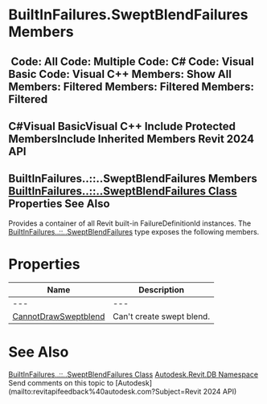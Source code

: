 # BuiltInFailures.SweptBlendFailures Members

﻿
 Code: All Code: Multiple Code: C# Code: Visual Basic Code: Visual C++  Members: Show All Members: Filtered Members: Filtered Members: Filtered   
---  
C#Visual BasicVisual C++
Include Protected MembersInclude Inherited Members
Revit 2024 API  
---  
BuiltInFailures..::..SweptBlendFailures Members  
[BuiltInFailures..::..SweptBlendFailures Class](4eb11449-7a30-b1f5-33aa-0a6065525434.md "BuiltInFailures.SweptBlendFailures Class") Properties See Also  
---  
Provides a container of all Revit built-in FailureDefinitionId instances.
The [BuiltInFailures..::..SweptBlendFailures](4eb11449-7a30-b1f5-33aa-0a6065525434.md "BuiltInFailures.SweptBlendFailures Class") type exposes the following members.
# Properties
| Name | Description |
| --- | --- |
| --- | --- | --- |
| [CannotDrawSweptblend](f6f45d0f-0c78-c3c9-0ad6-5e1aa06934ae.md "CannotDrawSweptblend Property") | Can't create swept blend. |

# See Also
[BuiltInFailures..::..SweptBlendFailures Class](4eb11449-7a30-b1f5-33aa-0a6065525434.md "BuiltInFailures.SweptBlendFailures Class")
[Autodesk.Revit.DB Namespace](87546ba7-461b-c646-cbb1-2cb8f5bff8b2.md "Autodesk.Revit.DB Namespace")
Send comments on this topic to [Autodesk](mailto:revitapifeedback%40autodesk.com?Subject=Revit 2024 API)